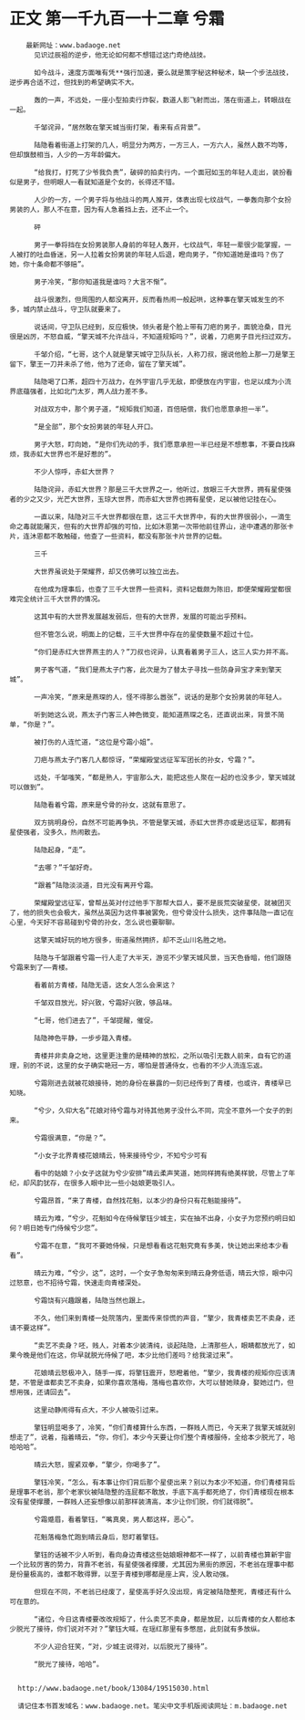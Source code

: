 # 正文 第一千九百一十二章 兮霜
        最新网址：www.badaoge.net
          见识过辰祖的逆步，他无论如何都不想错过这门奇绝战技。
      
          如今战斗，速度方面唯有凭**强行加速，要么就是策字秘这种秘术，缺一个步法战技，逆步再合适不过，但找到的希望确实不大。
      
          轰的一声，不远处，一座小型拍卖行炸裂，数道人影飞射而出，落在街道上，转眼战在一起。
      
          千邹诧异，“居然敢在擎天城当街打架，看来有点背景”。
      
          陆隐看着街道上打架的几人，明显分为两方，一方三人，一方六人，虽然人数不均等，但却旗鼓相当，人少的一方年龄偏大。
      
          “给我打，打死了少爷我负责”，破碎的拍卖行内，一个面冠如玉的年轻人走出，装扮看似是男子，但明眼人一看就知道是个女的，长得还不错。
      
          人少的一方，一个男子将与他战斗的两人推开，体表出现七纹战气，一拳轰向那个女扮男装的人，那人不在意，因为有人急着挡上去，还不止一个。
      
          砰
      
          男子一拳将挡在女扮男装那人身前的年轻人轰开，七纹战气，年轻一辈很少能掌握，一人被打的吐血昏迷，另一人拉着女扮男装的年轻人后退，瞪向男子，“你知道她是谁吗？伤了她，你十条命都不够赔”。
      
          男子冷笑，“那你知道我是谁吗？大言不惭”。
      
          战斗很激烈，但周围的人都没离开，反而看热闹一般起哄，这种事在擎天城发生的不多，城内禁止战斗，守卫队就要来了。
      
          说话间，守卫队已经到，反应极快，领头者是个脸上带有刀疤的男子，面貌沧桑，目光很是凶厉，不怒自威，“擎天城不允许战斗，不知道规矩吗？”，说着，刀疤男子目光扫过双方。
      
          千邹介绍，“七哥，这个人就是擎天城守卫队队长，人称刀叔，据说他脸上那一刀是擎王留下，擎王一刀并未杀了他，他为了还命，留在了擎天城”。
      
          陆隐喝了口茶，超四十万战力，在外宇宙几乎无敌，即便放在内宇宙，也足以成为小流界底蕴强者，比如北门太岁，两人战力差不多。
      
          对战双方中，那个男子道，“规矩我们知道，百倍赔偿，我们也愿意承担一半”。
      
          “是全部”，那个女扮男装的年轻人开口。
      
          男子大怒，盯向她，“是你们先动的手，我们愿意承担一半已经是不想惹事，不要自找麻烦，我赤虹大世界也不是好惹的”。
      
          不少人惊呼，赤虹大世界？
      
          陆隐诧异，赤虹大世界？那是三千大世界之一，他听过，放眼三千大世界，拥有星使强者的少之又少，光芒大世界，玉琼大世界，而赤虹大世界也拥有星使，足以被他记挂在心。
      
          一直以来，陆隐对三千大世界都很在意，这三千大世界中，有的大世界很弱小，一滴生命之毒就能屠灭，但有的大世界却强的可怕，比如沐恩第一次带他前往界山，途中遭遇的那张卡片，连沐恩都不敢触碰，他查了一些资料，都没有那张卡片世界的记载。
      
          三千
      
          大世界虽说处于荣耀界，却又仿佛可以独立出去。
      
          在他成为理事后，也查了三千大世界一些资料，资料记载颇为陈旧，即便荣耀殿堂都很难完全统计三千大世界的情况。
      
          这其中有的大世界发展越发弱后，但有的大世界，发展的可能出乎预料。
      
          但不管怎么说，明面上的记载，三千大世界中存在的星使数量不超过十位。
      
          “你们是赤红大世界燕主的人？”刀叔也诧异，认真看着男子三人，这三人实力并不高。
      
          男子客气道，“我们是燕太子门客，此次是为了替太子寻找一些防身异宝才来到擎天城”。
      
          一声冷笑，“原来是燕琛的人，怪不得那么嚣张”，说话的是那个女扮男装的年轻人。
      
          听到她这么说，燕太子门客三人神色微变，能知道燕琛之名，还直说出来，背景不简单，“你是？”。
      
          被打伤的人连忙道，“这位是兮霜小姐”。
      
          刀疤与燕太子门客几人都惊讶，“荣耀殿堂远征军军团长的孙女，兮霜？”。
      
          远处，千邹嗤笑，“都是熟人，宇宙那么大，能把这些人聚在一起的也没多少，擎天城就可以做到”。
      
          陆隐看着兮霜，原来是兮骨的孙女，这就有意思了。
      
          双方挑明身份，自然不可能再争执，不管是擎天城，赤虹大世界亦或是远征军，都拥有星使强者，没多久，热闹散去。
      
          陆隐起身，“走”。
      
          “去哪？”千邹好奇。
      
          “跟着”陆隐淡淡道，目光没有离开兮霜。
      
          荣耀殿堂远征军，曾帮丛英对付过他手下那帮大巨人，要不是辰荒突破星使，就被团灭了，他的损失也会极大，虽然丛英因为这件事被罢免，但兮骨没什么损失，这件事陆隐一直记在心里，今天好不容易碰到兮骨的孙女，怎么说也要聊聊。
      
          这擎天城好玩的地方很多，街道虽然拥挤，却不乏山川名胜之地。
      
          陆隐与千邹跟着兮霜一行人走了大半天，游览不少擎天城风景，当天色昏暗，他们跟随兮霜来到了——青楼。
      
          看着前方青楼，陆隐无语，这女人怎么会来这？
      
          千邹双目放光，好兴致，兮霜好兴致，够品味。
      
          “七哥，他们进去了”，千邹提醒，催促。
      
          陆隐神色平静，一步步踏入青楼。
      
          青楼并非卖身之地，这里更注重的是精神的放松，之所以吸引无数人前来，自有它的道理，别的不说，这里的女子确实艳冠一方，哪怕是普通侍女，也看的不少人流连忘返。
      
          兮霜刚进去就被花娘接待，她的身份在暴露的一刻已经传到了青楼，也或许，青楼早已知晓。
      
          “兮少，久仰大名”花娘对待兮霜与对待其他男子没什么不同，完全不意外一个女子的到来。
      
          兮霜很满意，“你是？”。
      
          “小女子北界青楼花娘晴云，特来接待兮少，不知兮少可有
      
          看中的姑娘？小女子这就为兮少安排”晴云柔声笑道，她同样拥有绝美样貌，尽管上了年纪，却风韵犹存，在很多人眼中比一些小姑娘更吸引人。
      
          兮霜昂首，“来了青楼，自然找花魁，以本少的身份只有花魁能接待”。
      
          晴云为难，“兮少，花魁如今在侍候擎钰少城主，实在抽不出身，小女子为您预约明日如何？明日她专门侍候兮少您”。
      
          兮霜不在意，“我可不要她侍候，只是想看看这花魁究竟有多美，快让她出来给本少看看”。
      
          晴云为难，“兮少，这”，这时，一个女子急匆匆来到晴云身旁低语，晴云大惊，眼中闪过怒意，也不招待兮霜，快速走向青楼深处。
      
          兮霜饶有兴趣跟着，陆隐当然也跟上。
      
          不久，他们来到青楼一处院落内，里面传来惊慌的声音，“擎少，我青楼卖艺不卖身，还请不要这样”。
      
          “卖艺不卖身？呸，贱人，对着本少装清纯，谈起陆隐，上清那些人，眼睛都放光了，如果今晚是他们在这，你早就脱光侍候了吧，本少比他们差吗？给我滚过来”。
      
          花娘晴云怒极冲入，随手一挥，将擎钰震开，怒瞪着他，“擎少，我青楼的规矩你应该清楚，不管是谁都卖艺不卖身，如果你喜欢落梅，落梅也喜欢你，大可以替她赎身，娶她过门，但想用强，还请回去”。
      
          这里动静闹得有点大，不少人被吸引过来。
      
          擎钰明显喝多了，冷笑，“你们青楼算什么东西，一群贱人而已，今天来了我擎天城就别想走了”，说着，指着晴云，“你，你们，本少今天要让你们整个青楼服侍，全给本少脱光了，哈哈哈哈”。
      
          晴云大怒，握紧双拳，“擎少，你喝多了”。
      
          擎钰冷笑，“怎么，有本事让你们背后那个星使出来？别以为本少不知道，你们青楼背后是理事不老翁，那个老家伙被陆隐整的连屁都不敢放，手底下高手都死绝了，你们青楼现在根本没有星使撑腰，一群贱人还妄想像以前那样装清高，本少让你们脱，你们就得脱”。
      
          兮霜蹙眉，看着擎钰，“嘴真臭，男人都这样，恶心”。
      
          花魁落梅急忙跑到晴云身后，怒盯着擎钰。
      
          擎钰的话被不少人听到，看向身边青楼这些姑娘眼神都不一样了，以前青楼也算新宇宙一个比较厉害的势力，背靠不老翁，有星使强者撑腰，尤其因为黑街的原因，不老翁在理事中都是份量极高的，谁都不敢得罪，以至于青楼到哪都是座上宾，没人敢动强。
      
          但现在不同，不老翁已经废了，星使高手好久没出现，肯定被陆隐整死，青楼还有什么可在意的。
      
          “诸位，今日这青楼要改改规矩了，什么卖艺不卖身，都是放屁，以后青楼的女人都给本少脱光了接待，你们说对不对？”擎钰大喊，在瑶红那里有多憋屈，此刻就有多放纵。
      
          不少人迎合狂笑，“对，少城主说得对，以后脱光了接待”。
      
          “脱光了接待，哈哈”。
      
      
      http://www.badaoge.net/book/13084/19515030.html
      
      请记住本书首发域名：www.badaoge.net。笔尖中文手机版阅读网址：m.badaoge.net